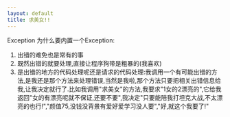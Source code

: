 ```yaml
---
layout: default
title: 求美女!!
---
```



Exception   为什么要内置一个Exception: 
1. 出错的难免也是常有的事
2. 既然出错的就要处理,直接让程序狗带是粗暴的(我喜欢)
3. 是出错的地方的代码处理呢还是请求的代码处理:我调用一个有可能出错的方法,是我还是那个方法来处理错误,当然是我啦,那个方法只要把相关出错信息给我,让我决定就行了.比如我调用"求美女"的方法,我要求"1女的2漂亮的",它给我返回"女的有漂亮呢就不保证,还要不要",我决定"只要能陪我打坦克大战,不太漂亮的也行!","颜值75,没钱没背景有爱好爱学习没人要","好,就这个我要了!"
